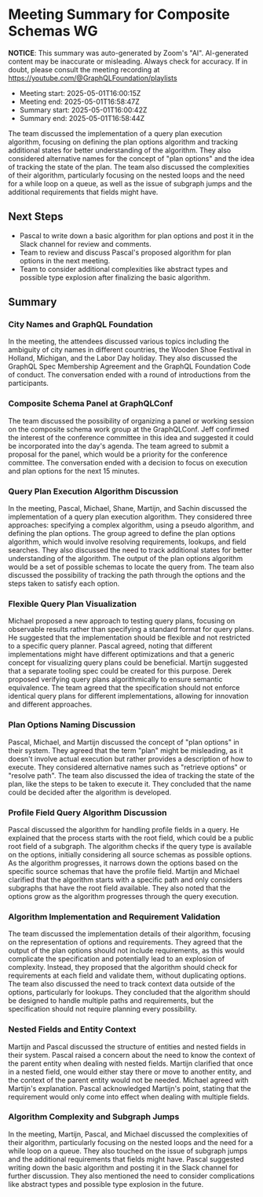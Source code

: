 # Meeting Summary for Composite Schemas WG

**NOTICE**: This summary was auto-generated by Zoom's "AI". AI-generated
content may be inaccurate or misleading. Always check for accuracy. If in
doubt, please consult the meeting recording at
https://youtube.com/@GraphQLFoundation/playlists

- Meeting start: 2025-05-01T16:00:15Z
- Meeting end: 2025-05-01T16:58:47Z
- Summary start: 2025-05-01T16:00:42Z
- Summary end: 2025-05-01T16:58:44Z

The team discussed the implementation of a query plan execution algorithm, focusing on defining the plan options algorithm and tracking additional states for better understanding of the algorithm. They also considered alternative names for the concept of "plan options" and the idea of tracking the state of the plan. The team also discussed the complexities of their algorithm, particularly focusing on the nested loops and the need for a while loop on a queue, as well as the issue of subgraph jumps and the additional requirements that fields might have.

## Next Steps

- Pascal to write down a basic algorithm for plan options and post it in the Slack channel for review and comments.
- Team to review and discuss Pascal's proposed algorithm for plan options in the next meeting.
- Team to consider additional complexities like abstract types and possible type explosion after finalizing the basic algorithm.

## Summary

### City Names and GraphQL Foundation

In the meeting, the attendees discussed various topics including the ambiguity of city names in different countries, the Wooden Shoe Festival in Holland, Michigan, and the Labor Day holiday. They also discussed the GraphQL Spec Membership Agreement and the GraphQL Foundation Code of conduct. The conversation ended with a round of introductions from the participants.

### Composite Schema Panel at GraphQLConf

The team discussed the possibility of organizing a panel or working session on the composite schema work group at the GraphQLConf. Jeff confirmed the interest of the conference committee in this idea and suggested it could be incorporated into the day's agenda. The team agreed to submit a proposal for the panel, which would be a priority for the conference committee. The conversation ended with a decision to focus on execution and plan options for the next 15 minutes.

### Query Plan Execution Algorithm Discussion

In the meeting, Pascal, Michael, Shane, Martijn, and Sachin discussed the implementation of a query plan execution algorithm. They considered three approaches: specifying a complex algorithm, using a pseudo algorithm, and defining the plan options. The group agreed to define the plan options algorithm, which would involve resolving requirements, lookups, and field searches. They also discussed the need to track additional states for better understanding of the algorithm. The output of the plan options algorithm would be a set of possible schemas to locate the query from. The team also discussed the possibility of tracking the path through the options and the steps taken to satisfy each option.

### Flexible Query Plan Visualization

Michael proposed a new approach to testing query plans, focusing on observable results rather than specifying a standard format for query plans. He suggested that the implementation should be flexible and not restricted to a specific query planner. Pascal agreed, noting that different implementations might have different optimizations and that a generic concept for visualizing query plans could be beneficial. Martijn suggested that a separate tooling spec could be created for this purpose. Derek proposed verifying query plans algorithmically to ensure semantic equivalence. The team agreed that the specification should not enforce identical query plans for different implementations, allowing for innovation and different approaches.

### Plan Options Naming Discussion

Pascal, Michael, and Martijn discussed the concept of "plan options" in their system. They agreed that the term "plan" might be misleading, as it doesn't involve actual execution but rather provides a description of how to execute. They considered alternative names such as "retrieve options" or "resolve path". The team also discussed the idea of tracking the state of the plan, like the steps to be taken to execute it. They concluded that the name could be decided after the algorithm is developed.

### Profile Field Query Algorithm Discussion

Pascal discussed the algorithm for handling profile fields in a query. He explained that the process starts with the root field, which could be a public root field of a subgraph. The algorithm checks if the query type is available on the options, initially considering all source schemas as possible options. As the algorithm progresses, it narrows down the options based on the specific source schemas that have the profile field. Martijn and Michael clarified that the algorithm starts with a specific path and only considers subgraphs that have the root field available. They also noted that the options grow as the algorithm progresses through the query execution.

### Algorithm Implementation and Requirement Validation

The team discussed the implementation details of their algorithm, focusing on the representation of options and requirements. They agreed that the output of the plan options should not include requirements, as this would complicate the specification and potentially lead to an explosion of complexity. Instead, they proposed that the algorithm should check for requirements at each field and validate them, without duplicating options. The team also discussed the need to track context data outside of the options, particularly for lookups. They concluded that the algorithm should be designed to handle multiple paths and requirements, but the specification should not require planning every possibility.

### Nested Fields and Entity Context

Martijn and Pascal discussed the structure of entities and nested fields in their system. Pascal raised a concern about the need to know the context of the parent entity when dealing with nested fields. Martijn clarified that once in a nested field, one would either stay there or move to another entity, and the context of the parent entity would not be needed. Michael agreed with Martijn's explanation. Pascal acknowledged Martijn's point, stating that the requirement would only come into effect when dealing with multiple fields.

### Algorithm Complexity and Subgraph Jumps

In the meeting, Martijn, Pascal, and Michael discussed the complexities of their algorithm, particularly focusing on the nested loops and the need for a while loop on a queue. They also touched on the issue of subgraph jumps and the additional requirements that fields might have. Pascal suggested writing down the basic algorithm and posting it in the Slack channel for further discussion. They also mentioned the need to consider complications like abstract types and possible type explosion in the future.
